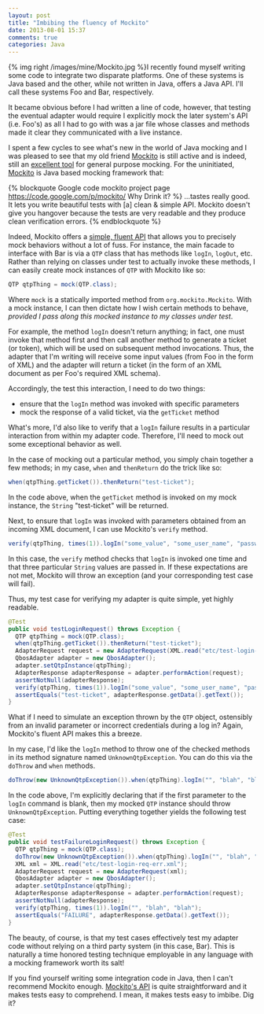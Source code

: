 ```yaml
---
layout: post
title: "Imbibing the fluency of Mockito"
date: 2013-08-01 15:37
comments: true
categories: Java
---
```



{% img right /images/mine/Mockito.jpg %}I recently found myself writing some code to integrate two disparate platforms. One of these systems is Java based and the other, while not written in Java, offers a Java API. I'll call these systems Foo and Bar, respectively. 

It became obvious before I had written a line of code, however, that testing the eventual adapter would require I explicitly mock the later system's API (i.e. Foo's) as all I had to go with was a jar file whose classes and methods made it clear they communicated with a live instance. 

<!-- more --> 

I spent a few cycles to see what's new in the world of Java mocking and I was pleased to see that my old friend [Mockito](https://code.google.com/p/mockito/) is still active and is indeed, still an [excellent tool](http://www.javaworld.com/community/node/3772) for general purpose mocking. For the uninitiated, [Mockito](http://refcardz.dzone.com/refcardz/mockito) is Java based mocking framework that:

{% blockquote Google code mockito project page https://code.google.com/p/mockito/  Why Drink it? %}
...tastes really good. It lets you write beautiful tests with [a] clean & simple API. Mockito doesn't give you hangover because the tests are very readable and they produce clean verification errors.
{% endblockquote %}

Indeed, Mockito offers a [simple, fluent API](https://code.google.com/p/easyb/wiki/UsingMockito) that allows you to precisely mock behaviors without a lot of fuss. For instance, the main facade to interface with Bar is via a `QTP` class that has methods like `logIn`, `logOut`, etc. Rather than relying on classes under test to actually invoke these methods, I can easily create mock instances of `QTP` with Mockito like so:

``` java Mocking an instance of QTP
QTP qtpThing = mock(QTP.class);
```

Where `mock` is a statically imported method from `org.mockito.Mockito`. With a mock instance, I can then dictate how I wish certain methods to behave, _provided I pass along this mocked instance to my classes under test_.

For example, the method `logIn` doesn't return anything; in fact, one must invoke that method first and then call another method to generate a ticket (or token), which will be used on subsequent method invocations. Thus, the adapter that I'm writing will receive some input values (from Foo in the form of XML) and the adapter will return a ticket (in the form of an XML document as per Foo's required XML schema). 

Accordingly, the test this interaction, I need to do two things:

* ensure that the `logIn` method was invoked with specific parameters 
* mock the response of a valid ticket, via the `getTicket` method

What's more, I'd also like to verify that a `logIn` failure results in a particular interaction from within my adapter code. Therefore, I'll need to mock out some exceptional behavior as well. 

In the case of mocking out a particular method, you simply chain together a few methods; in my case, `when` and `thenReturn` do the trick like so:

``` java Mocking the behavior of getTicket
when(qtpThing.getTicket()).thenReturn("test-ticket");
```

In the code above, when the `getTicket` method is invoked on my mock instance, the `String` "test-ticket" will be returned. 

Next, to ensure that `logIn` was invoked with parameters obtained from an incoming XML document, I can use Mockito's `verify` method.

``` java Using Mockito's verify to ensure proper interaction
verify(qtpThing, times(1)).logIn("some_value", "some_user_name", "password");
```

In this case, the `verify` method checks that `logIn` is invoked one time and that three particular `String` values are passed in. If these expectations are not met, Mockito will throw an exception (and your corresponding test case will fail).

Thus, my test case for verifying my adapter is quite simple, yet highly readable.

``` java JUnit test case for verifying logIn behavior
@Test
public void testLoginRequest() throws Exception {
  QTP qtpThing = mock(QTP.class);
  when(qtpThing.getTicket()).thenReturn("test-ticket");
  AdapterRequest request = new AdapterRequest(XML.read("etc/test-login-req.xml"));
  QbosAdapter adapter = new QbosAdapter();
  adapter.setQtpInstance(qtpThing);
  AdapterResponse adapterResponse = adapter.performAction(request);
  assertNotNull(adapterResponse);
  verify(qtpThing, times(1)).logIn("some_value", "some_user_name", "password");
  assertEquals("test-ticket", adapterResponse.getData().getText());
}
```

What if I need to simulate an exception thrown by the `QTP` object, ostensibly from an invalid parameter or incorrect credentials during a log in? Again, Mockito's fluent API makes this a breeze. 

In my case, I'd like the `logIn` method to throw one of the checked methods in its method signature named `UnknownQtpException`. You can do this via the `doThrow` and `when` methods. 

``` java Mocking out exceptions in Mockito
doThrow(new UnknownQtpException()).when(qtpThing).logIn("", "blah", "blah");
```

In the code above, I'm explicitly declaring that if the first parameter to the `logIn` command is blank, then my mocked `QTP` instance should throw `UnknownQtpException`. Putting everything together yields the following test case:

``` java Testing exceptional circumstances with JUnit & Mockito
@Test
public void testFailureLoginRequest() throws Exception {
  QTP qtpThing = mock(QTP.class);
  doThrow(new UnknownQtpException()).when(qtpThing).logIn("", "blah", "blah");
  XML xml = XML.read("etc/test-login-req-err.xml");
  AdapterRequest request = new AdapterRequest(xml);
  QbosAdapter adapter = new QbosAdapter();
  adapter.setQtpInstance(qtpThing);
  AdapterResponse adapterResponse = adapter.performAction(request);
  assertNotNull(adapterResponse);
  verify(qtpThing, times(1)).logIn("", "blah", "blah");
  assertEquals("FAILURE", adapterResponse.getData().getText());
}
```

The beauty, of course, is that my test cases effectively test my adapter code without relying on a third party system (in this case, Bar). This is naturally a time honored testing technique employable in any language with a mocking framework worth its salt!

If you find yourself writing some integration code in Java, then I can't recommend Mockito enough. [Mockito's API](http://www.javaworld.com/community/node/3772) is quite straightforward and it makes tests easy to comprehend. I mean, it makes tests easy to imbibe.  Dig it?
